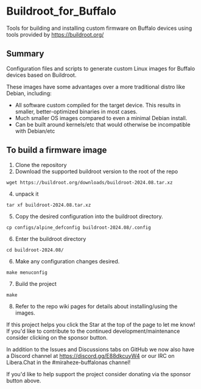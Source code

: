 # Buildroot_for_Buffalo

Tools for building and installing custom firmware on Buffalo devices using tools provided by https://buildroot.org/

## Summary
Configuration files and scripts to generate custom Linux images for Buffalo devices based on Buildroot. 

These images have some advantages over a more traditional distro like Debian, including:
* All software custom compiled for the target device. This results in smaller, better-optimized binaries in most cases.
* Much smaller OS images compared to even a minimal Debian install.
* Can be built around kernels/etc that would otherwise be incompatible with Debian/etc


## To build a firmware image
1. Clone the repository
2. Download the supported buildroot version to the root of the repo
   
`wget https://buildroot.org/downloads/buildroot-2024.08.tar.xz`

4. unpack it

`tar xf buildroot-2024.08.tar.xz`

5. Copy the desired configuration into the buildroot directory.

`cp configs/alpine_defconfig buildroot-2024.08/.config`

6. Enter the buildroot directory

`cd buildroot-2024.08/`

6. Make any configuration changes desired.

`make menuconfig`

7. Build the project

`make`

8. Refer to the repo wiki pages for details about installing/using the images.


If this project helps you click the Star at the top of the page to let me know! If you'd like to contribute to the continued development/maintenance consider clicking on the sponsor button.

In addition to the Issues and Discussions tabs on GitHub we now also have a Discord channel at https://discord.gg/E88dkcuyW4 or our IRC on Libera.Chat in the #miraheze-buffalonas channel!

If you'd like to help support the project consider donating via the sponsor button above. 
